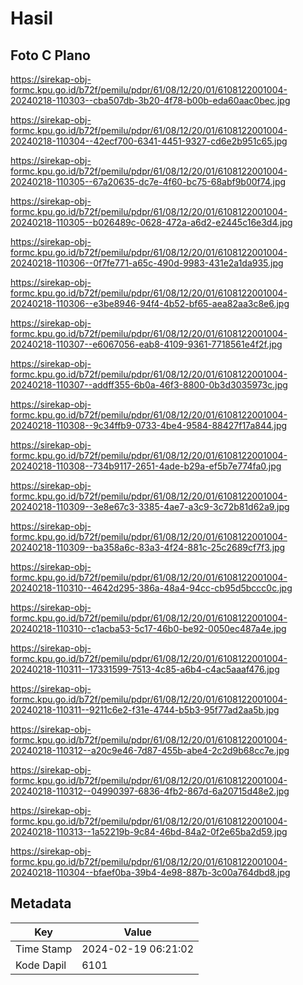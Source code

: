 # Hasil

## Foto C Plano

https://sirekap-obj-formc.kpu.go.id/b72f/pemilu/pdpr/61/08/12/20/01/6108122001004-20240218-110303--cba507db-3b20-4f78-b00b-eda60aac0bec.jpg

https://sirekap-obj-formc.kpu.go.id/b72f/pemilu/pdpr/61/08/12/20/01/6108122001004-20240218-110304--42ecf700-6341-4451-9327-cd6e2b951c65.jpg

https://sirekap-obj-formc.kpu.go.id/b72f/pemilu/pdpr/61/08/12/20/01/6108122001004-20240218-110305--67a20635-dc7e-4f60-bc75-68abf9b00f74.jpg

https://sirekap-obj-formc.kpu.go.id/b72f/pemilu/pdpr/61/08/12/20/01/6108122001004-20240218-110305--b026489c-0628-472a-a6d2-e2445c16e3d4.jpg

https://sirekap-obj-formc.kpu.go.id/b72f/pemilu/pdpr/61/08/12/20/01/6108122001004-20240218-110306--0f7fe771-a65c-490d-9983-431e2a1da935.jpg

https://sirekap-obj-formc.kpu.go.id/b72f/pemilu/pdpr/61/08/12/20/01/6108122001004-20240218-110306--e3be8946-94f4-4b52-bf65-aea82aa3c8e6.jpg

https://sirekap-obj-formc.kpu.go.id/b72f/pemilu/pdpr/61/08/12/20/01/6108122001004-20240218-110307--e6067056-eab8-4109-9361-7718561e4f2f.jpg

https://sirekap-obj-formc.kpu.go.id/b72f/pemilu/pdpr/61/08/12/20/01/6108122001004-20240218-110307--addff355-6b0a-46f3-8800-0b3d3035973c.jpg

https://sirekap-obj-formc.kpu.go.id/b72f/pemilu/pdpr/61/08/12/20/01/6108122001004-20240218-110308--9c34ffb9-0733-4be4-9584-88427f17a844.jpg

https://sirekap-obj-formc.kpu.go.id/b72f/pemilu/pdpr/61/08/12/20/01/6108122001004-20240218-110308--734b9117-2651-4ade-b29a-ef5b7e774fa0.jpg

https://sirekap-obj-formc.kpu.go.id/b72f/pemilu/pdpr/61/08/12/20/01/6108122001004-20240218-110309--3e8e67c3-3385-4ae7-a3c9-3c72b81d62a9.jpg

https://sirekap-obj-formc.kpu.go.id/b72f/pemilu/pdpr/61/08/12/20/01/6108122001004-20240218-110309--ba358a6c-83a3-4f24-881c-25c2689cf7f3.jpg

https://sirekap-obj-formc.kpu.go.id/b72f/pemilu/pdpr/61/08/12/20/01/6108122001004-20240218-110310--4642d295-386a-48a4-94cc-cb95d5bccc0c.jpg

https://sirekap-obj-formc.kpu.go.id/b72f/pemilu/pdpr/61/08/12/20/01/6108122001004-20240218-110310--c1acba53-5c17-46b0-be92-0050ec487a4e.jpg

https://sirekap-obj-formc.kpu.go.id/b72f/pemilu/pdpr/61/08/12/20/01/6108122001004-20240218-110311--17331599-7513-4c85-a6b4-c4ac5aaaf476.jpg

https://sirekap-obj-formc.kpu.go.id/b72f/pemilu/pdpr/61/08/12/20/01/6108122001004-20240218-110311--9211c6e2-f31e-4744-b5b3-95f77ad2aa5b.jpg

https://sirekap-obj-formc.kpu.go.id/b72f/pemilu/pdpr/61/08/12/20/01/6108122001004-20240218-110312--a20c9e46-7d87-455b-abe4-2c2d9b68cc7e.jpg

https://sirekap-obj-formc.kpu.go.id/b72f/pemilu/pdpr/61/08/12/20/01/6108122001004-20240218-110312--04990397-6836-4fb2-867d-6a20715d48e2.jpg

https://sirekap-obj-formc.kpu.go.id/b72f/pemilu/pdpr/61/08/12/20/01/6108122001004-20240218-110313--1a52219b-9c84-46bd-84a2-0f2e65ba2d59.jpg

https://sirekap-obj-formc.kpu.go.id/b72f/pemilu/pdpr/61/08/12/20/01/6108122001004-20240218-110304--bfaef0ba-39b4-4e98-887b-3c00a764dbd8.jpg


## Metadata

| Key        | Value               |
| ---------- | ------------------- |
| Time Stamp | 2024-02-19 06:21:02 |
| Kode Dapil | 6101                |



